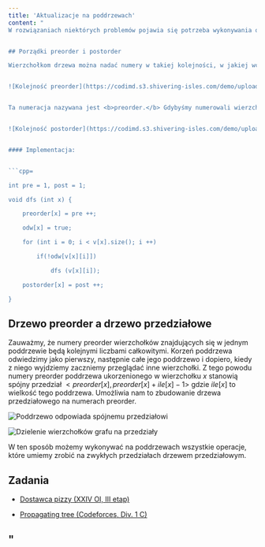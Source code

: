 ```yaml
---
title: 'Aktualizacje na poddrzewach'
content: "
W rozwiązaniach niektórych problemów pojawia się potrzeba wykonywania operacji takich jak dodawanie, odejmowanie, xorowanie wartości zapisanych w wierzchołkach należących do danego poddrzewa. Okazuje się, że jeśli w sprytny sposób zbudujemy drzewo przedziałowe, będziemy mogli poradzić sobie z tym problemem w czasie $O(log\\ n).$


## Porządki preorder i postorder

Wierzchołkom drzewa można nadać numery w takiej kolejności, w jakiej wchodzimy do nich podczas przechodzenia grafu algorytmem DFS.


![Kolejność preorder](https://codimd.s3.shivering-isles.com/demo/uploads/upload_a0cfe33aa150a34d969cb2334b48edc5.png)


Ta numeracja nazywana jest <b>preorder.</b> Gdybyśmy numerowali wierzchołki w takiej kolejności, w jakiej wychodzimy z nich podczas przechodzenia grafu algorytmem DFS, uzyskaliśmy numerację <b>postorder.</b>


![Kolejność postorder](https://codimd.s3.shivering-isles.com/demo/uploads/upload_1254531b49dc29baddd5eaf5ef66e799.png)


#### Implementacja:


```cpp=

int pre = 1, post = 1;

void dfs (int x) {

	preorder[x] = pre ++;

	odw[x] = true;

	for (int i = 0; i < v[x].size(); i ++)

		if(!odw[v[x][i]])

			dfs (v[x][i]);

	postorder[x] = post ++;

}

```


## Drzewo preorder a drzewo przedziałowe

Zauważmy, że numery preorder wierzchołków znajdujących się w jednym poddrzewie będą kolejnymi liczbami całkowitymi. Korzeń poddrzewa odwiedzimy jako pierwszy, następnie całe jego poddrzewo i dopiero, kiedy z niego wyjdziemy zaczniemy przeglądać inne wierzchołki. Z tego powodu numery preorder poddrzewa ukorzenionego w wierzchołku $x$ stanowią spójny przedział $<preorder[x], preorder[x] + ile[x] - 1>$ gdzie $ile[x]$ to wielkość tego poddrzewa. Umożliwia nam to zbudowanie drzewa przedziałowego na numerach preorder.


![Poddrzewo odpowiada spójnemu przedziałowi](https://codimd.s3.shivering-isles.com/demo/uploads/upload_e5170a325b5cf695720fe80ac6f79192.png)


![Dzielenie wierzchołków grafu na przedziały](https://codimd.s3.shivering-isles.com/demo/uploads/upload_0dcc6c137441c397f858b64f05d13e0c.png)


W ten sposób możemy wykonywać na poddrzewach wszystkie operacje, które umiemy zrobić na zwykłych przedziałach drzewem przedziałowym.


## Zadania

- [Dostawca pizzy (XXIV OI, III etap)](https://szkopul.edu.pl/problemset/problem/q_HBwDECevrQ2iQh1wT6ssx2/site/?key=statement)

- [Propagating tree (Codeforces, Div. 1 C)](https://codeforces.com/contest/383/problem/C)

"
---
```

